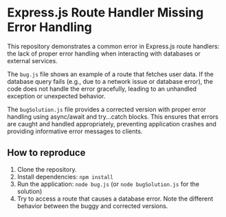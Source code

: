 # Express.js Route Handler Missing Error Handling

This repository demonstrates a common error in Express.js route handlers: the lack of proper error handling when interacting with databases or external services.

The `bug.js` file shows an example of a route that fetches user data. If the database query fails (e.g., due to a network issue or database error), the code does not handle the error gracefully, leading to an unhandled exception or unexpected behavior.

The `bugSolution.js` file provides a corrected version with proper error handling using async/await and try...catch blocks.  This ensures that errors are caught and handled appropriately, preventing application crashes and providing informative error messages to clients.

## How to reproduce

1. Clone the repository.
2. Install dependencies: `npm install`
3. Run the application: `node bug.js` (or `node bugSolution.js` for the solution)
4. Try to access a route that causes a database error. Note the different behavior between the buggy and corrected versions.